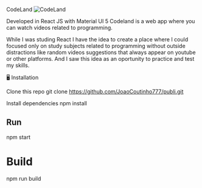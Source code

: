 CodeLand 
![CodeLand](https://github.com/JoaoCoutinho777/codeland/assets/44369528/dfc7cfe6-3598-4e2e-8142-edc64f4eba64)


Developed in React JS with Material UI 5 Codeland is a web app where you can watch videos related to programming.

While I was studing React I have the idea to create a place where I could focused only on study subjects related to programming without outside distractions like random videos suggestions that always appear on youtube or other platforms. And I saw this idea as an oportunity to practice and test my skills.


🖥️ Installation

Clone this repo
git clone https://github.com/JoaoCoutinho777/publi.git

Install dependencies
npm install

## Run 
npm start

# Build 
npm run build
